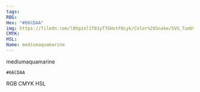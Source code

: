 ```yaml
---
tags:
RBG:
Hex: "#66CDAA"
img: https://filedn.com/l0hpzxl1f01yT7GHxtF8cyk/Color%20Snake/SVG_Tumb%20Mass%20No%20Name/#66CDAA.svg
CMYK:
HSL:
Name: mediumaquamarine
---
```

mediumaquamarine
```palette
#66CDAA
```
RGB
CMYK
HSL